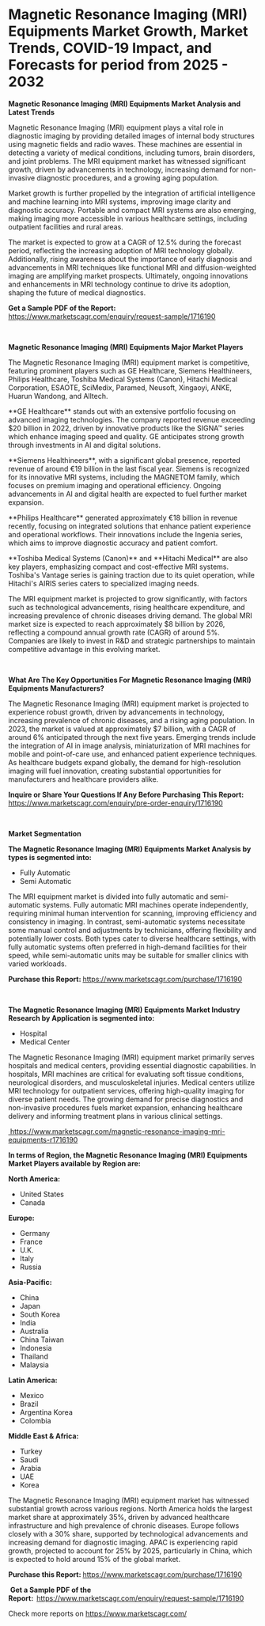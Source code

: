 <p><h1>Magnetic Resonance Imaging (MRI) Equipments Market Growth, Market Trends, COVID-19 Impact, and Forecasts for period from 2025 - 2032</h1></p><p><strong>Magnetic Resonance Imaging (MRI) Equipments Market Analysis and Latest Trends</strong></p>
<p><p>Magnetic Resonance Imaging (MRI) equipment plays a vital role in diagnostic imaging by providing detailed images of internal body structures using magnetic fields and radio waves. These machines are essential in detecting a variety of medical conditions, including tumors, brain disorders, and joint problems. The MRI equipment market has witnessed significant growth, driven by advancements in technology, increasing demand for non-invasive diagnostic procedures, and a growing aging population.</p><p>Market growth is further propelled by the integration of artificial intelligence and machine learning into MRI systems, improving image clarity and diagnostic accuracy. Portable and compact MRI systems are also emerging, making imaging more accessible in various healthcare settings, including outpatient facilities and rural areas.</p><p>The market is expected to grow at a CAGR of 12.5% during the forecast period, reflecting the increasing adoption of MRI technology globally. Additionally, rising awareness about the importance of early diagnosis and advancements in MRI techniques like functional MRI and diffusion-weighted imaging are amplifying market prospects. Ultimately, ongoing innovations and enhancements in MRI technology continue to drive its adoption, shaping the future of medical diagnostics.</p></p>
<p><strong>Get a Sample PDF of the Report:&nbsp;</strong> <a href="https://www.marketscagr.com/enquiry/request-sample/1716190?utm_campaign=2650&utm_medium=2&utm_source=Github&utm_content=ia&utm_term=28032025&utm_id=magnetic-resonance-imaging-mri-equipments">https://www.marketscagr.com/enquiry/request-sample/1716190</a></p>
<p>&nbsp;</p>
<p><strong>Magnetic Resonance Imaging (MRI) Equipments Major Market Players</strong></p>
<p><p>The Magnetic Resonance Imaging (MRI) equipment market is competitive, featuring prominent players such as GE Healthcare, Siemens Healthineers, Philips Healthcare, Toshiba Medical Systems (Canon), Hitachi Medical Corporation, ESAOTE, SciMedix, Paramed, Neusoft, Xingaoyi, ANKE, Huarun Wandong, and Alltech.</p><p>**GE Healthcare** stands out with an extensive portfolio focusing on advanced imaging technologies. The company reported revenue exceeding $20 billion in 2022, driven by innovative products like the SIGNA™ series which enhance imaging speed and quality. GE anticipates strong growth through investments in AI and digital solutions.</p><p>**Siemens Healthineers**, with a significant global presence, reported revenue of around €19 billion in the last fiscal year. Siemens is recognized for its innovative MRI systems, including the MAGNETOM family, which focuses on premium imaging and operational efficiency. Ongoing advancements in AI and digital health are expected to fuel further market expansion.</p><p>**Philips Healthcare** generated approximately €18 billion in revenue recently, focusing on integrated solutions that enhance patient experience and operational workflows. Their innovations include the Ingenia series, which aims to improve diagnostic accuracy and patient comfort.</p><p>**Toshiba Medical Systems (Canon)** and **Hitachi Medical** are also key players, emphasizing compact and cost-effective MRI systems. Toshiba's Vantage series is gaining traction due to its quiet operation, while Hitachi's AIRIS series caters to specialized imaging needs.</p><p>The MRI equipment market is projected to grow significantly, with factors such as technological advancements, rising healthcare expenditure, and increasing prevalence of chronic diseases driving demand. The global MRI market size is expected to reach approximately $8 billion by 2026, reflecting a compound annual growth rate (CAGR) of around 5%. Companies are likely to invest in R&D and strategic partnerships to maintain competitive advantage in this evolving market.</p></p>
<p>&nbsp;</p>
<p><strong>What Are The Key Opportunities For Magnetic Resonance Imaging (MRI) Equipments Manufacturers?</strong></p>
<p><p>The Magnetic Resonance Imaging (MRI) equipment market is projected to experience robust growth, driven by advancements in technology, increasing prevalence of chronic diseases, and a rising aging population. In 2023, the market is valued at approximately $7 billion, with a CAGR of around 6% anticipated through the next five years. Emerging trends include the integration of AI in image analysis, miniaturization of MRI machines for mobile and point-of-care use, and enhanced patient experience techniques. As healthcare budgets expand globally, the demand for high-resolution imaging will fuel innovation, creating substantial opportunities for manufacturers and healthcare providers alike.</p></p>
<p><strong>Inquire or Share Your Questions If Any Before Purchasing This Report:</strong> <a href="https://www.marketscagr.com/enquiry/pre-order-enquiry/1716190?utm_campaign=2650&utm_medium=2&utm_source=Github&utm_content=ia&utm_term=28032025&utm_id=magnetic-resonance-imaging-mri-equipments">https://www.marketscagr.com/enquiry/pre-order-enquiry/1716190</a></p>
<p>&nbsp;</p>
<p><strong>Market Segmentation</strong></p>
<p><strong>The Magnetic Resonance Imaging (MRI) Equipments Market Analysis by types is segmented into:</strong></p>
<p><ul><li>Fully Automatic</li><li>Semi Automatic</li></ul></p>
<p><p>The MRI equipment market is divided into fully automatic and semi-automatic systems. Fully automatic MRI machines operate independently, requiring minimal human intervention for scanning, improving efficiency and consistency in imaging. In contrast, semi-automatic systems necessitate some manual control and adjustments by technicians, offering flexibility and potentially lower costs. Both types cater to diverse healthcare settings, with fully automatic systems often preferred in high-demand facilities for their speed, while semi-automatic units may be suitable for smaller clinics with varied workloads.</p></p>
<p><strong>Purchase this Report:&nbsp;</strong><a href="https://www.marketscagr.com/purchase/1716190?utm_campaign=2650&utm_medium=2&utm_source=Github&utm_content=ia&utm_term=28032025&utm_id=magnetic-resonance-imaging-mri-equipments">https://www.marketscagr.com/purchase/1716190</a></p>
<p>&nbsp;</p>
<p><strong>The Magnetic Resonance Imaging (MRI) Equipments Market Industry Research by Application is segmented into:</strong></p>
<p><ul><li>Hospital</li><li>Medical Center</li></ul></p>
<p><p>The Magnetic Resonance Imaging (MRI) equipment market primarily serves hospitals and medical centers, providing essential diagnostic capabilities. In hospitals, MRI machines are critical for evaluating soft tissue conditions, neurological disorders, and musculoskeletal injuries. Medical centers utilize MRI technology for outpatient services, offering high-quality imaging for diverse patient needs. The growing demand for precise diagnostics and non-invasive procedures fuels market expansion, enhancing healthcare delivery and informing treatment plans in various clinical settings.</p></p>
<p><a href="https://www.marketscagr.com/magnetic-resonance-imaging-mri-equipments-r1716190?utm_campaign=2650&utm_medium=2&utm_source=Github&utm_content=ia&utm_term=28032025&utm_id=magnetic-resonance-imaging-mri-equipments">&nbsp;https://www.marketscagr.com/magnetic-resonance-imaging-mri-equipments-r1716190</a></p>
<p><strong>In terms of Region, the Magnetic Resonance Imaging (MRI) Equipments Market Players available by Region are:</strong></p>
<p>
    <p> <strong> North America: </strong>
        <ul>
            <li>United States</li>
            <li>Canada</li>
        </ul>
        </p> 
    <p> <strong> Europe: </strong>
        <ul>
            <li>Germany</li>
            <li>France</li>
            <li>U.K.</li>
            <li>Italy</li>
            <li>Russia</li>
        </ul>
        </p> 
    <p> <strong> Asia-Pacific: </strong>
        <ul>
            <li>China</li>
            <li>Japan</li>
            <li>South Korea</li>
            <li>India</li>
            <li>Australia</li>
            <li>China Taiwan</li>
            <li>Indonesia</li>
            <li>Thailand</li>
            <li>Malaysia</li>
        </ul>
        </p> 
    <p> <strong> Latin America: </strong>
        <ul>
            <li>Mexico</li>
            <li>Brazil</li>
            <li>Argentina Korea</li>
            <li>Colombia</li>
        </ul>
        </p> 
    <p> <strong> Middle East & Africa: </strong>
        <ul>
            <li>Turkey</li>
            <li>Saudi</li>
            <li>Arabia</li>
            <li>UAE</li>
            <li>Korea</li>
        </ul>
    </p>
    </p>
<p><p>The Magnetic Resonance Imaging (MRI) equipment market has witnessed substantial growth across various regions. North America holds the largest market share at approximately 35%, driven by advanced healthcare infrastructure and high prevalence of chronic diseases. Europe follows closely with a 30% share, supported by technological advancements and increasing demand for diagnostic imaging. APAC is experiencing rapid growth, projected to account for 25% by 2025, particularly in China, which is expected to hold around 15% of the global market.</p></p>
<p><strong>Purchase this Report: </strong><a href="https://www.marketscagr.com/purchase/1716190?utm_campaign=2650&utm_medium=2&utm_source=Github&utm_content=ia&utm_term=28032025&utm_id=magnetic-resonance-imaging-mri-equipments">https://www.marketscagr.com/purchase/1716190</a></p>
<p>&nbsp;<strong>Get a Sample PDF of the Report:&nbsp;&nbsp;</strong><a href="https://www.marketscagr.com/enquiry/request-sample/1716190?utm_campaign=2650&utm_medium=2&utm_source=Github&utm_content=ia&utm_term=28032025&utm_id=magnetic-resonance-imaging-mri-equipments">https://www.marketscagr.com/enquiry/request-sample/1716190</a></p>
<p><strong></strong></p>
<p>Check more reports on <a href="https://www.marketscagr.com/?utm_campaign=2650&utm_medium=2&utm_source=Github&utm_content=ia&utm_term=28032025&utm_id=magnetic-resonance-imaging-mri-equipments">https://www.marketscagr.com/</a></p>